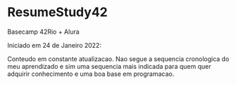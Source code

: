 # ResumeStudy42
Basecamp 42Rio + Alura

Iniciado em 24 de Janeiro 2022: 

Conteudo em constante atualizacao. Nao segue a sequencia cronologica do meu aprendizado e sim uma sequencia mais indicada para quem quer
adquirir conhecimento e uma boa base em programacao.
